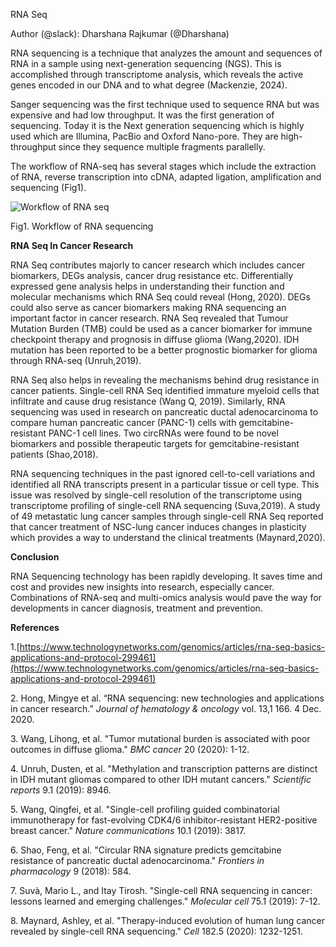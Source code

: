 RNA Seq

Author (@slack): Dharshana Rajkumar (@Dharshana)

RNA sequencing is a technique that analyzes the amount and sequences of RNA in a sample using next-generation sequencing (NGS). This is accomplished through transcriptome analysis, which reveals the active genes encoded in our DNA and to what degree (Mackenzie, 2024).

Sanger sequencing was the first technique used to sequence RNA but was expensive and had low throughput. It was the first generation of sequencing. Today it is the Next generation sequencing which is highly used which are Illumina, PacBio and Oxford Nano-pore. They are high-throughput since they sequence multiple fragments parallelly.

The workflow of RNA-seq has several stages which include the extraction of RNA, reverse transcription into cDNA, adapted ligation, amplification and sequencing (Fig1).

![Workflow of RNA seq](https://github.com/user-attachments/assets/2dc1a49b-c9bc-4ec2-a4b1-8c2e24d1977c)


Fig1. Workflow of RNA sequencing

**RNA Seq In Cancer Research**

RNA Seq contributes majorly to cancer research which includes cancer biomarkers, DEGs analysis, cancer drug resistance etc. Differentially expressed gene analysis helps in understanding their function and molecular mechanisms which RNA Seq could reveal (Hong, 2020). DEGs could also serve as cancer biomarkers making RNA sequencing an important factor in cancer research. RNA Seq revealed that Tumour Mutation Burden (TMB) could be used as a cancer biomarker for immune checkpoint therapy and prognosis in diffuse glioma (Wang,2020). IDH mutation has been reported to be a better prognostic biomarker for glioma through RNA-seq (Unruh,2019).

RNA Seq also helps in revealing the mechanisms behind drug resistance in cancer patients. Single-cell RNA Seq identified immature myeloid cells that infiltrate and cause drug resistance (Wang Q, 2019). Similarly, RNA sequencing was used in research on pancreatic ductal adenocarcinoma to compare human pancreatic cancer (PANC-1) cells with gemcitabine-resistant PANC-1 cell lines. Two circRNAs were found to be novel biomarkers and possible therapeutic targets for gemcitabine-resistant patients (Shao,2018).

RNA sequencing techniques in the past ignored cell-to-cell variations and identified all RNA transcripts present in a particular tissue or cell type. This issue was resolved by single-cell resolution of the transcriptome using transcriptome profiling of single-cell RNA sequencing (Suva,2019). A study of 49 metastatic lung cancer samples through single-cell RNA Seq reported that cancer treatment of NSC-lung cancer induces changes in plasticity which provides a way to understand the clinical treatments (Maynard,2020).

**Conclusion**

RNA Sequencing technology has been rapidly developing. It saves time and cost and provides new insights into research, especially cancer. Combinations of RNA-seq and multi-omics analysis would pave the way for developments in cancer diagnosis, treatment and prevention.

**References**

1\.[https://www.technologynetworks.com/genomics/articles/rna-seq-basics-applications-and-protocol-299461](https://www.technologynetworks.com/genomics/articles/rna-seq-basics-applications-and-protocol-299461)

2\. Hong, Mingye et al. “RNA sequencing: new technologies and applications in cancer research.” *Journal of hematology & oncology* vol. 13,1 166\. 4 Dec. 2020\.

3\. Wang, Lihong, et al. "Tumor mutational burden is associated with poor outcomes in diffuse glioma." *BMC cancer* 20 (2020): 1-12.

4\. Unruh, Dusten, et al. "Methylation and transcription patterns are distinct in IDH mutant gliomas compared to other IDH mutant cancers." *Scientific reports* 9.1 (2019): 8946\.

5\. Wang, Qingfei, et al. "Single-cell profiling guided combinatorial immunotherapy for fast-evolving CDK4/6 inhibitor-resistant HER2-positive breast cancer." *Nature communications* 10.1 (2019): 3817\.

6\. Shao, Feng, et al. "Circular RNA signature predicts gemcitabine resistance of pancreatic ductal adenocarcinoma." *Frontiers in pharmacology* 9 (2018): 584\.

7\. Suvà, Mario L., and Itay Tirosh. "Single-cell RNA sequencing in cancer: lessons learned and emerging challenges." *Molecular cell* 75.1 (2019): 7-12.

8\. Maynard, Ashley, et al. "Therapy-induced evolution of human lung cancer revealed by single-cell RNA sequencing." *Cell* 182.5 (2020): 1232-1251.
